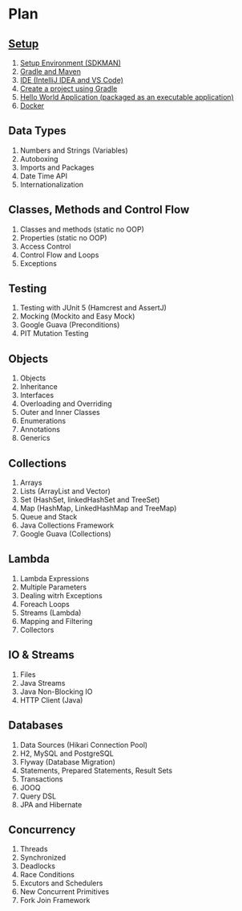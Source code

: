 # Plan

## [Setup](./setup.md)

1. [Setup Environment (SDKMAN)](./setup.md#setup-environment-sdkman)
1. [Gradle and Maven](./setup.md#gradle-and-maven)
1. [IDE (IntelliJ IDEA and VS Code)](./setup.md#ide-intellij-idea-and-vs-code)
1. [Create a project using Gradle](./setup.md#create-a-project-using-gradle)
1. [Hello World Application (packaged as an executable application)](./setup.md#hello-world-application-packaged-as-an-executable-application)
1. [Docker](./setup.md#docker)

## Data Types

1. Numbers and Strings (Variables)
1. Autoboxing
1. Imports and Packages
1. Date Time API
1. Internationalization

## Classes, Methods and Control Flow

1. Classes and methods (static no OOP)
1. Properties (static no OOP)
1. Access Control
1. Control Flow and Loops
1. Exceptions

## Testing

1. Testing with JUnit 5 (Hamcrest and AssertJ)
1. Mocking (Mockito and Easy Mock)
1. Google Guava (Preconditions)
1. PIT Mutation Testing

## Objects

1. Objects
1. Inheritance
1. Interfaces
1. Overloading and Overriding
1. Outer and Inner Classes
1. Enumerations
1. Annotations
1. Generics

## Collections

1. Arrays
1. Lists (ArrayList and Vector)
1. Set (HashSet, linkedHashSet and TreeSet)
1. Map (HashMap, LinkedHashMap and TreeMap)
1. Queue and Stack
1. Java Collections Framework
1. Google Guava (Collections)

## Lambda

1. Lambda Expressions
1. Multiple Parameters
1. Dealing witrh Exceptions
1. Foreach Loops
1. Streams (Lambda)
1. Mapping and Filtering
1. Collectors

## IO & Streams

1. Files
1. Java Streams
1. Java Non-Blocking IO
1. HTTP Client (Java)

## Databases

1. Data Sources (Hikari Connection Pool)
1. H2, MySQL and PostgreSQL
1. Flyway (Database Migration)
1. Statements, Prepared Statements, Result Sets
1. Transactions
1. JOOQ
1. Query DSL
1. JPA and Hibernate

## Concurrency

1. Threads
1. Synchronized
1. Deadlocks
1. Race Conditions
1. Excutors and Schedulers
1. New Concurrent Primitives
1. Fork Join Framework
